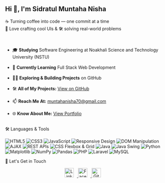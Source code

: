 ## **Hi 👋, I'm Sidratul Muntaha Nisha**

☕ Turning coffee into code — one commit at a time  
🎨 Love crafting cool UIs & 🛠️ solving real-world problems

<br>
<ul>
  <li>🎓 <strong>Studying</strong> Software Engineering at Noakhali Science and Technology University (NSTU)</li><br>
  <li>🌱 <strong>Currently Learning</strong> Full Stack Web Development</li><br>
  <li>👨‍💻 <strong>Exploring & Building Projects</strong> on GitHub</li><br>
  <li>🛠 <strong>All of My Projects:</strong> <a href="https://github.com/nishagithub245" target="_blank">View on GitHub</a></li><br>
  <li>📫 <strong>Reach Me At:</strong> <a href="mailto:muntahanisha70@gmail.com">muntahanisha70@gmail.com</a></li><br>
  <li>🌐 <strong>Know About Me:</strong> <a href="https://github.com/nishagithub245/My_Portfolio" target="_blank">View Portfolio</a></li><br>
</ul>




🛠️ Languages & Tools
<br><br>
![HTML5](https://img.shields.io/badge/HTML5-E34F26?style=for-the-badge&logo=html5&logoColor=white)
![CSS3](https://img.shields.io/badge/CSS3-1572B6?style=for-the-badge&logo=css3&logoColor=white)
![JavaScript](https://img.shields.io/badge/JavaScript-F7DF1E?style=for-the-badge&logo=javascript&logoColor=black)
![Responsive Design](https://img.shields.io/badge/Responsive%20Design-2396F3?style=for-the-badge&logo=responsive&logoColor=white)
![DOM Manipulation](https://img.shields.io/badge/DOM_Manipulation-F7DF1E?style=for-the-badge&logo=javascript&logoColor=black)
![AJAX](https://img.shields.io/badge/AJAX-0054A6?style=for-the-badge&logo=javascript&logoColor=white)
![REST APIs](https://img.shields.io/badge/REST_APIs-6DB33F?style=for-the-badge&logo=api&logoColor=white)
![CSS Flexbox & Grid](https://img.shields.io/badge/Flexbox_&_Grid-1572B6?style=for-the-badge&logo=css3&logoColor=white)
![Java](https://img.shields.io/badge/Java-007396?style=for-the-badge&logo=java&logoColor=white)
![Java Swing](https://img.shields.io/badge/Java_Swing-007396?style=for-the-badge&logo=java&logoColor=white)
![Python](https://img.shields.io/badge/Python-3776AB?style=for-the-badge&logo=python&logoColor=white)
![Matplotlib](https://img.shields.io/badge/Matplotlib-11557C?style=for-the-badge&logo=python&logoColor=white)
![NumPy](https://img.shields.io/badge/NumPy-013243?style=for-the-badge&logo=python&logoColor=white)
![Pandas](https://img.shields.io/badge/Pandas-150458?style=for-the-badge&logo=python&logoColor=white)
![PHP](https://img.shields.io/badge/PHP-777BB4?style=for-the-badge&logo=php&logoColor=white)
![Laravel](https://img.shields.io/badge/Laravel-FF2D20?style=for-the-badge&logo=laravel&logoColor=white)
![MySQL](https://img.shields.io/badge/MySQL-4479A1?style=for-the-badge&logo=mysql&logoColor=white)


🤝 Let's Get in Touch

<div align="center">
  <a href="https://www.linkedin.com/in/sidratul-muntaha-nisha-936218253/" target="_blank">
    <img src="https://raw.githubusercontent.com/danielcranney/readme-generator/main/public/icons/socials/linkedin.svg" width="30" height="30" alt="LinkedIn" style="margin-right: 10px;"/>
  </a>

  <a href="https://www.facebook.com/sidratulmuntaha.nisha.1/" target="_blank">
    <img src="https://raw.githubusercontent.com/danielcranney/readme-generator/main/public/icons/socials/facebook.svg" width="30" height="30" alt="Facebook" style="margin-right: 10px;"/>
  </a>
  
  <a href="https://github.com/nishagithub245" target="_blank">
    <img src="https://raw.githubusercontent.com/danielcranney/readme-generator/main/public/icons/socials/github.svg" width="30" height="30" alt="GitHub" />
  </a>
</div>









